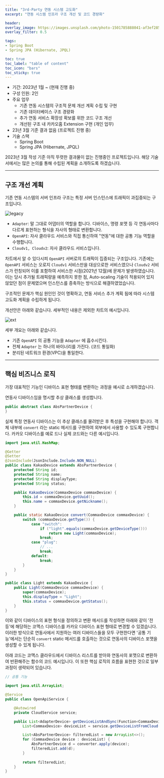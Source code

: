 ```yaml
---
title: "3rd-Party 연동 시스템 고도화"
excerpt: "연동 시스템 인프라 구조 개선 및 코드 경량화"

header:
overlay_image: https://images.unsplash.com/photo-1501785888041-af3ef285b470?ixlib=rb-1.2.1&ixid=eyJhcHBfaWQiOjEyMDd9&auto=format&fit=crop&w=1350&q=80
overlay_filter: 0.5

tags:
- Spring Boot
- Spring JPA (Hibernate, JPQL)

toc: true
toc_label: "table of content"
toc_icon: "bars"
toc_sticky: true
---
```


- 기간: 2023년 1월 ~ (현재 진행 중)
- 구성 인원: 2인
- 주요 업무
  - 기존 연동 시스템의 구조적 문제 개선 계획 수립 및 구현
  - 기존 데이터베이스 구조 경량화
  - 추가 연동 서비스 확장성 확보를 위한 코드 구조 개선
  - 개선된 구조 내 카카오홈 Extension 구현 (개인 업무)
- 23년 3월 기준 결과 없음 (프로젝트 진행 중)
- 기술 스택
  - Spring Boot
  - Spring JPA (Hibernate, JPQL)

2023년 3월 작성 기준 아직 뚜렷한 결과물이 없는 진행중인 프로젝트입니다. 
해당 기술서에서는 많은 논의를 통해 수립된 계획을 소개하도록 하겠습니다.

---

## 구조 개선 계획

기존 연동 시스템의 서버 인프라 구조는 특정 서버 인스턴스에 트래픽이 과집중되는 구조입니다.

![legacy](/images/openapi/1.png)

- `Adapter`: 말 그대로 어댑터의 역할을 합니다. 디바이스, 명령 포맷 등 각 연동사마다 다르게 표현하는 형식을 자사의 형태로 변환합니다.
- `OpenAPI`: 자사 클라우드 서비스와 직접 통신하여 "연동"에 대한 공통 기능 역할을 수행합니다.
- `Cloudv1, Cloudv2`: 자사 클라우드 서비스입니다.

차트에서 알 수 있다시피 `OpenAPI` 서버로의 트래픽이 집중되는 구조입니다. 기존에는 `OpenAPI` 서비스는 오로지 `Cloudv1` 서비스만을
대상으로한 서비스였으나 `Cloudv2` 서비스가 런칭되어 이를 포함하여 서비스한 시점(2021년 12월)에 문제가 발생하였습니다. 이는 당시
추가될 트래픽량을 예측하지 못한 점, Auto-scaling 기술이 적용되어 있지 않았던 점이 문제였으며 인스턴스를 증축하는 방식으로
해결하였었습니다. 

구조적인 문제가 핵심 원인인 것이 명확하고, 연동 서비스 추가 계획 됨에 따라 시스템 고도화 계획을 수립하게 됩니다. 

개선안은 아래와 같습니다. 세부적인 내용은 제외한 차트의 예시입니다.

![ext](/images/openapi/2.png)

세부 개요는 아래와 같습니다.

- 기존 `OpenAPI` 의 공통 기능을 `Adapter` 에 흡수시킨다.
- 전체 `Adapter` 는 하나의 바이너리를 가진다. (코드 통일화)
- 분리된 네트워크 환경(VPC)을 통일한다.

---

## 핵심 비즈니스 로직

가장 대표적인 기능인 디바이스 표현 형태를 변환하는 과정을 예시로 소개하겠습니다.

연동사 디바이스임을 명시할 추상 클래스를 생성합니다.

```java
public abstract class AbsPartnerDevice {
}
```

실제 특정 연동사 디바이스는 이 추상 클래스를 물려받은 후 특성을 구현해야 합니다. 객체 내부에 `convert` 라는 static 메서드를 구현하여 외부에서 사용할 수 있도록 구현합니다. 카카오 디바이스를 예로
드나 실제 코드와는 다른 예시입니다.

```java
import java.util.HashMap;

@Getter
@Setter
@JsonInclude(JsonInclude.Include.NON_NULL)
public class KakaoDevice extends AbsPartnerDevice {
    protected String id;
    protected String name;
    protected String displayType;
    protected String status;

    public KakaoDevice(CommaxDevice commaxDevice) {
        this.id = commaxDevice.getUuid();
        this.name = commaxDevice.getNickname();
    }

    public static KakaoDevice convert(CommaxDevice commaxDevice) {
        switch (commaxDevice.getType()) {
            case "switch":
                if ("light".equals(commaxDevice.getDeviceType()))
                    return new Light(commaxDevice);
                break;
            case "plug":
                // ...
                break;
            default:
                break;
        }
    }
}
```

```java
public class Light extends KakaoDevice {
    public Light(CommaxDevice commaxDevice) {
        super(commaxDevice);
        this.displayType = "Light";
        this.status = commaxDevice.getStatus();
    }
}
```

이와 같이 디바이스의 표현 형식을 정의하고 변환 메서드를 작성하면 아래와 같이 '전등'에 해당하는 코맥스 디바이스를 카카오 디바이스 표현 형태로 변경할 수 있겠습니다. 이러한 방식으로 연동사에서 지원하는 여러 디바이스들을 모두 구현한다면 '공통 기능'에서는 단순히
`convert` static 메서드를 호출하는 것으로 연동사의 디바이스 포맷을 생성할 수 있게 됩니다.

아래 코드는 코맥스 클라우드에서 디바이스 리스트를 받아와 연동사의 포맷으로 변환하여 반환해주는 함수의 코드 예시입니다.
이 또한 핵심 로직의 흐름을 표현한 것으로 일부 과정이 생략되어 있습니다.

```java
// 공통 기능

import java.util.ArrayList;

@Service
public class OpenApiService {

    @Autowired
    private CloudService service;

    public List<AdapterDevice> getDeviceListAndSync(Function<CommaxDevice, ? extends AbsPartnerDevice> converter) {
        List<CommaxDevice> deviceList = service.getDeviceListFromCloud();

        List<AbsPartnerDevice> filteredList = new ArrayList<>();
        for (CommaxDevice device : deviceList) {
            AbsPartnerDevice d = converter.apply(device);
            filteredList.add(d);
        }
        
        return filteredList;
    }
}
```